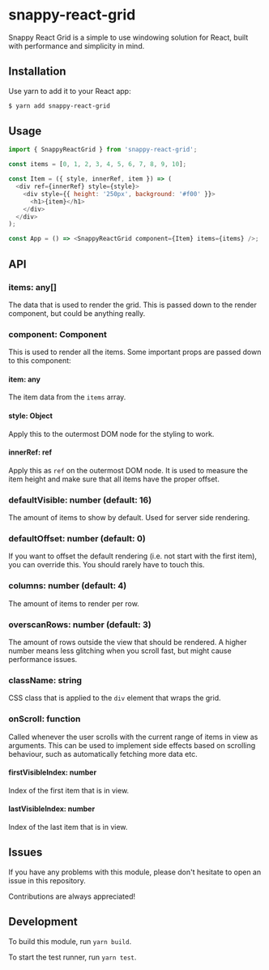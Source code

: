 # snappy-react-grid

Snappy React Grid is a simple to use windowing solution for React, built with performance and simplicity in mind.

## Installation

Use yarn to add it to your React app:

```bash
$ yarn add snappy-react-grid
```

## Usage

```javascript
import { SnappyReactGrid } from 'snappy-react-grid';

const items = [0, 1, 2, 3, 4, 5, 6, 7, 8, 9, 10];

const Item = ({ style, innerRef, item }) => (
  <div ref={innerRef} style={style}>
    <div style={{ height: '250px', background: '#f00' }}>
      <h1>{item}</h1>
    </div>
  </div>
);

const App = () => <SnappyReactGrid component={Item} items={items} />;
```

## API

### items: any[]

The data that is used to render the grid. This is passed down to the render component, but could be anything really.

### component: Component

This is used to render all the items. Some important props are passed down to this component:

#### item: any

The item data from the `items` array.

#### style: Object

Apply this to the outermost DOM node for the styling to work.

#### innerRef: ref

Apply this as `ref` on the outermost DOM node. It is used to measure the item height and make sure that all items have the proper offset.

### defaultVisible: number (default: 16)

The amount of items to show by default. Used for server side rendering.

### defaultOffset: number (default: 0)

If you want to offset the default rendering (i.e. not start with the first item), you can override this. You should rarely have to touch this.

### columns: number (default: 4)

The amount of items to render per row.

### overscanRows: number (default: 3)

The amount of rows outside the view that should be rendered. A higher number means less glitching when you scroll fast, but might cause performance issues.

### className: string

CSS class that is applied to the `div` element that wraps the grid.

### onScroll: function

Called whenever the user scrolls with the current range of items in view as arguments. This can be used to implement side effects based on scrolling behaviour, such as automatically fetching more data etc.

#### firstVisibleIndex: number

Index of the first item that is in view.

#### lastVisibleIndex: number

Index of the last item that is in view.

## Issues

If you have any problems with this module, please don't hesitate to open an issue in this repository.

Contributions are always appreciated!

## Development

To build this module, run `yarn build`.

To start the test runner, run `yarn test`.
